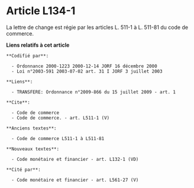 # Article L134-1

La lettre de change est régie par les articles L. 511-1 à L. 511-81 du code de commerce.

**Liens relatifs à cet article**

	**Codifié par**:

	  - Ordonnance 2000-1223 2000-12-14 JORF 16 décembre 2000
	  - Loi n°2003-591 2003-07-02 art. 31 I JORF 3 juillet 2003

	**Liens**:

	  - TRANSFERE: Ordonnance n°2009-866 du 15 juillet 2009 - art. 1

	**Cite**:

	  - Code de commerce
	  - Code de commerce. - art. L511-1 (V)

	**Anciens textes**:

	  - Code de commerce L511-1 à L511-81

	**Nouveaux textes**:

	  - Code monétaire et financier - art. L132-1 (VD)

	**Cité par**:

	  - Code monétaire et financier - art. L561-27 (V)
